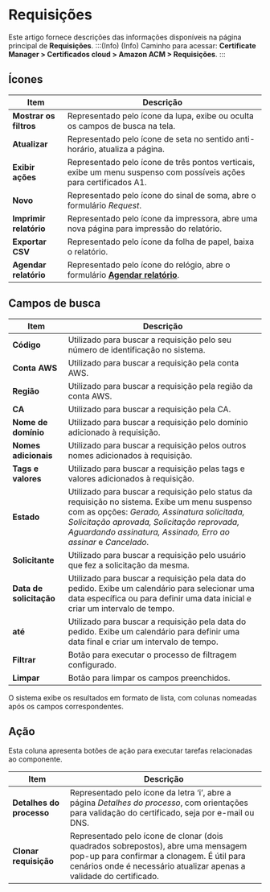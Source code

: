 # Requisições

Este artigo fornece descrições das informações disponíveis na página principal de **Requisições**.
:::(Info) (Info)
Caminho para acessar: **Certificate Manager > Certificados cloud > Amazon ACM > Requisições**.
:::

## Ícones

| Item | Descrição |
| --- | --- |
| **Mostrar os filtros** |Representado pelo ícone da lupa, exibe ou oculta os campos de busca na tela.|
| **Atualizar** |Representado pelo ícone de seta no sentido anti-horário, atualiza a página.|
| **Exibir ações** |Representado pelo ícone de três pontos verticais, exibe um menu suspenso com possíveis ações para certificados A1.|
| **Novo** |Representado pelo ícone do sinal de soma, abre o formulário *Request*.| 
| **Imprimir relatório** |Representado pelo ícone da impressora, abre uma nova página para impressão do relatório.|
| **Exportar CSV** |Representado pelo ícone da folha de papel, baixa o relatório.|
| **Agendar relatório** |Representado pelo ícone do relógio, abre o formulário **[Agendar relatório](/v4/docs/pt/general-information-how-to-issue-download-and-schedule-device-reports)**. |

## Campos de busca

| Item | Descrição |
| --- | --- |
**Código**|Utilizado para buscar a requisição pelo seu número de identificação no sistema.
**Conta AWS**|Utilizado para buscar a requisição pela conta AWS.
**Região**|Utilizado para buscar a requisição pela região da conta AWS.
**CA**|Utilizado para buscar a requisição pela CA.
**Nome de domínio**|Utilizado para buscar a requisição pelo domínio adicionado à requisição.
**Nomes adicionais**|Utilizado para buscar a requisição pelos outros nomes adicionados à requisição.
**Tags e valores**|Utilizado para buscar a requisição pelas tags e valores adicionados à requisição.
**Estado**|Utilizado para buscar a requisição pelo status da requisição no sistema. Exibe um menu suspenso com as opções: *Gerado, Assinatura solicitada, Solicitação aprovada, Solicitação reprovada, Aguardando assinatura, Assinado, Erro ao assinar* e *Cancelado*.
**Solicitante**|Utilizado para buscar a requisição pelo usuário que fez a solicitação da mesma.
**Data de solicitação**|Utilizado para buscar a requisição pela data do pedido. Exibe um calendário para selecionar uma data específica ou para definir uma data inicial e criar um intervalo de tempo.
**até**|Utilizado para buscar a requisição pela data do pedido. Exibe um calendário para definir uma data final e criar um intervalo de tempo.
**Filtrar**|Botão para executar o processo de filtragem configurado.
**Limpar**|Botão para limpar os campos preenchidos.

O sistema exibe os resultados em formato de lista, com colunas nomeadas após os campos correspondentes.

## Ação
Esta coluna apresenta botões de ação para executar tarefas relacionadas ao componente.

| Item | Descrição |
| --- | --- |
**Detalhes do processo**|Representado pelo ícone da letra ‘i’, abre a página *Detalhes do processo*, com orientações para validação do certificado, seja por e-mail ou DNS.
**Clonar requisição**|Representado pelo ícone de clonar (dois quadrados sobrepostos), abre uma mensagem pop-up para confirmar a clonagem. É útil para cenários onde é necessário atualizar apenas a validade do certificado.

